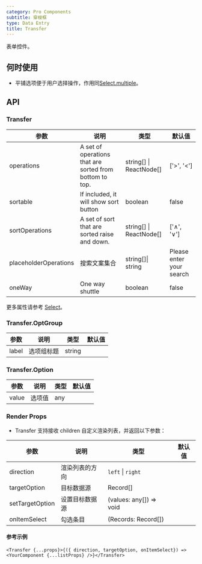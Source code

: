 ```yaml
---
category: Pro Components
subtitle: 穿梭框
type: Data Entry
title: Transfer
---
```


表单控件。

## 何时使用

- 平铺选项便于用户选择操作，作用同[Select.multiple](/components-pro/select/)。

## API

### Transfer

| 参数      | 说明                                     | 类型        |默认值 |
|-----------|------------------------------------------|------------|--------|
| operations | A set of operations that are sorted from bottom to top. | string\[] \| ReactNode[] | ['>', '<'] |
| sortable | If included, it will show sort button | boolean | false |
| sortOperations | A set of sort that are sorted raise and down. | string\[] \| ReactNode[] | ['∧', '∨'] |
| placeholderOperations | 搜索文案集合 | string\[]\| string | Please enter your search |
| oneWay | One way shuttle | boolean | false |

更多属性请参考 [Select](/components-pro/select/#Select)。


### Transfer.OptGroup 

| 参数      | 说明                                     | 类型        |默认值 |
|-----------|------------------------------------------|------------|--------|
| label | 选项组标题 | string |  |

### Transfer.Option

| 参数      | 说明                                     | 类型        |默认值 |
|-----------|------------------------------------------|------------|--------|
| value | 选项值 | any |  |

### Render Props

- Transfer 支持接收 children 自定义渲染列表，并返回以下参数：

| 参数      | 说明                                     | 类型        |默认值 |
|-----------|------------------------------------------|------------|--------|
| direction | 渲染列表的方向 | `left` \| `right`  |  |
| targetOption | 目标数据源 | Record[]  |  |
| setTargetOption | 设置目标数据源 | (values: any[]) => void  |  |
| onItemSelect | 勾选条目 | (Records: Record[])  |  |

#### 参考示例

```
<Transfer {...props}>{({ direction, targetOption, onItemSelect}) => <YourComponent {...listProps} />}</Transfer>
 ```

<style>
.code-box-demo .c7n-hap-transfer-wrapper {
  margin-bottom: .1rem;
}
</style>
